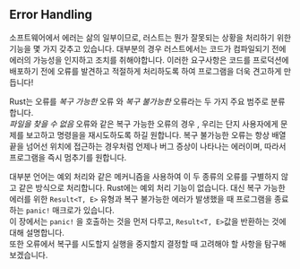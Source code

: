## Error Handling  
  
소프트웨어에서 에러는 삶의 일부이므로, 러스트는 뭔가 잘못되는 상황을 처리하기 위한 기능을 몇 가지 갖추고 있습니다. 대부분의 경우 러스트에서는 코드가 컴파일되기 전에 에러의 가능성을 인지하고 조치를 취해야합니다.
이러한 요구사항은 코드를 프로덕션에 배포하기 전에 오류를 발견하고 적절하게 처리하도록 하여 프로그램을 더욱 견고하게 만듭니다!  

Rust는 오류를 *복구 가능한* 오류 와 *복구 불가능한* 오류라는 두 가지 주요 범주로 분류합니다.   
*파일을 찾을 수 없음* 오류와 같은 복구 가능한 오류의 경우 , 우리는 단지 사용자에게 문제를 보고하고 명령을을 재시도하도록 하길 원합니다. 복구 불가능한 오류는 항상 배열 끝을 넘어선 위치에 접근하는 경우처럼 언제나 버그 증상이 나타나는 에러이며, 따라서 프로그램을 즉시 멈추기를 원합니다.

대부분 언어는 예외 처리와 같은 메커니즘을 사용하여 이 두 종류의 오류를 구별하지 않고 같은 방식으로 처리합니다. Rust에는 예외 처리 기능이 없습니다. 대신 복구 가능한 에러를 위한 `Result<T, E>` 유형과 복구 불가능한 에러가 발생했을 때 프로그램을 종료하는 `panic!` 매크로가 있습니다.  
이 장에서는 `panic!` 을 호출하는 것을 먼저 다루고, `Result<T, E>`값을 반환하는 것에 대해 설명합니다.   
또한 오류에서 복구를 시도할지 실행을 중지할지 결정할 때 고려해야 할 사항을 탐구해보겠습니다.

